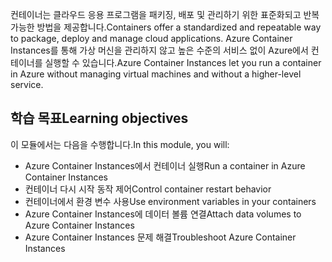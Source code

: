 <span data-ttu-id="f9fde-101">컨테이너는 클라우드 응용 프로그램을 패키징, 배포 및 관리하기 위한 표준화되고 반복 가능한 방법을 제공합니다.</span><span class="sxs-lookup"><span data-stu-id="f9fde-101">Containers offer a standardized and repeatable way to package, deploy and manage cloud applications.</span></span> <span data-ttu-id="f9fde-102">Azure Container Instances를 통해 가상 머신을 관리하지 않고 높은 수준의 서비스 없이 Azure에서 컨테이너를 실행할 수 있습니다.</span><span class="sxs-lookup"><span data-stu-id="f9fde-102">Azure Container Instances let you run a container in Azure without managing virtual machines and without a higher-level service.</span></span>

## <a name="learning-objectives"></a><span data-ttu-id="f9fde-103">학습 목표</span><span class="sxs-lookup"><span data-stu-id="f9fde-103">Learning objectives</span></span>  

<span data-ttu-id="f9fde-104">이 모듈에서는 다음을 수행합니다.</span><span class="sxs-lookup"><span data-stu-id="f9fde-104">In this module, you will:</span></span>

- <span data-ttu-id="f9fde-105">Azure Container Instances에서 컨테이너 실행</span><span class="sxs-lookup"><span data-stu-id="f9fde-105">Run a container in Azure Container Instances</span></span>
- <span data-ttu-id="f9fde-106">컨테이너 다시 시작 동작 제어</span><span class="sxs-lookup"><span data-stu-id="f9fde-106">Control container restart behavior</span></span>
- <span data-ttu-id="f9fde-107">컨테이너에서 환경 변수 사용</span><span class="sxs-lookup"><span data-stu-id="f9fde-107">Use environment variables in your containers</span></span>
- <span data-ttu-id="f9fde-108">Azure Container Instances에 데이터 볼륨 연결</span><span class="sxs-lookup"><span data-stu-id="f9fde-108">Attach data volumes to Azure Container Instances</span></span>
- <span data-ttu-id="f9fde-109">Azure Container Instances 문제 해결</span><span class="sxs-lookup"><span data-stu-id="f9fde-109">Troubleshoot Azure Container Instances</span></span>
